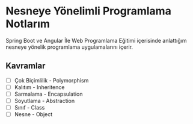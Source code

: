 # Nesneye Yönelimli Programlama Notlarım
Spring Boot ve Angular İle Web Programlama Eğitimi içerisinde anlattığım nesneye yönelik programlama uygulamalarını içerir.

## Kavramlar
- [ ] Çok Biçimlilik - Polymorphism
- [ ] Kalıtım - Inheritence
- [ ] Sarmalama - Encapsulation
- [ ] Soyutlama - Abstraction
- [ ] Sınıf - Class
- [ ] Nesne - Object
